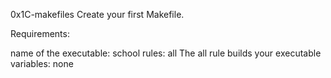 0x1C-makefiles
Create your first Makefile.

Requirements:

name of the executable: school
rules: all
The all rule builds your executable
variables: none
